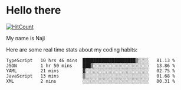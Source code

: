 # Hello there

[![HitCount](http://hits.dwyl.com/na-ji/na-ji.svg)](https://youtu.be/dQw4w9WgXcQ)

My name is Naji

Here are some real time stats about my coding habits:

<!--START_SECTION:waka-->
```text
TypeScript   10 hrs 46 mins  ████████████████████▒░░░░   81.13 % 
JSON         1 hr 50 mins    ███▒░░░░░░░░░░░░░░░░░░░░░   13.86 % 
YAML         21 mins         ▓░░░░░░░░░░░░░░░░░░░░░░░░   02.75 % 
JavaScript   13 mins         ▒░░░░░░░░░░░░░░░░░░░░░░░░   01.68 % 
XML          2 mins          ░░░░░░░░░░░░░░░░░░░░░░░░░   00.31 % 
```
<!--END_SECTION:waka-->
